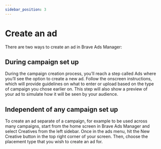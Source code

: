```yaml
---
sidebar_position: 3
---
```


# Create an ad
There are two ways to create an ad in Brave Ads Manager:

## During campaign set up
During the campaign creation process, you’ll reach a step called Ads where you’ll see the option to create a new ad. Follow the onscreen instructions, which will provide guidelines on what to enter or upload based on the type of campaign you chose earlier on. This step will also show a preview of your ad to simulate how it will be seen by your audience.
## Independent of any campaign set up
To create an ad separate of a campaign, for example to be used across many campaigns, start from the home screen in Brave Ads Manager and select Creatives from the left sidebar. Once in the ads menu, hit the New Creative button in the top right corner of your screen. Then, choose the placement type that you wish to create an ad for.

